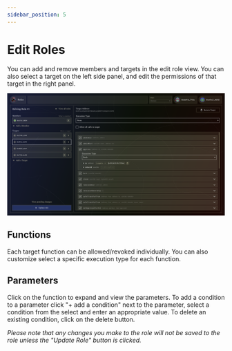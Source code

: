 ```yaml
---
sidebar_position: 5
---
```


# Edit Roles
You can add and remove members and targets in the edit role view. You can also select a target on the left side panel, and edit the permissions of that target in the right panel.

![Edit Role view](/img/tutorial/roles_09.png)

## Functions
Each target function can be allowed/revoked individually. You can also customize select a specific execution type for each function.

## Parameters
Click on the function to expand and view the parameters. To add a condition to a parameter click "+ add a condition" next to the parameter, select a condition from the select and enter an appropriate value. To delete an existing condition, click on the delete button.

*Please note that any changes you make to the role will not be saved to the role unless the "Update Role" button is clicked.*